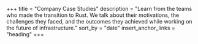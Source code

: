 +++
title = "Company Case Studies"
description = "Learn from the teams who made the transition to Rust. We talk about their motivations, the challenges they faced, and the outcomes they achieved while working on the future of infrastructure."
sort_by = "date"
insert_anchor_links = "heading"
+++
